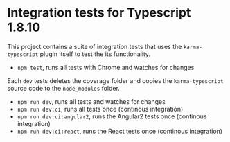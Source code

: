 # Integration tests for Typescript 1.8.10

This project contains a suite of integration tests that uses the `karma-typescript` plugin itself to test the its functionality.

* `npm test`, runs all tests with Chrome and watches for changes

Each `dev` tests deletes the coverage folder and copies the `karma-typescript` source code to the `node_modules` folder.

* `npm run dev`, runs all tests and watches for changes
* `npm run dev:ci`, runs all tests once (continous integration)
* `npm run dev:ci:angular2`, runs the Angular2 tests once (continous integration)
* `npm run dev:ci:react`, runs the React tests once (continous integration)

